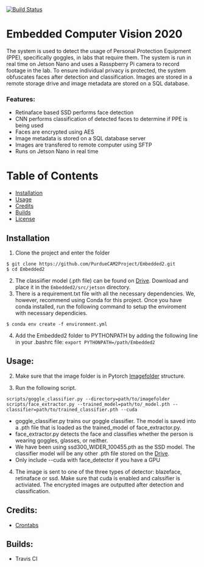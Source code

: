 [![Build Status](https://travis-ci.com/PurdueCAM2Project/Embedded2.svg?branch=master)](https://travis-ci.com/PurdueCAM2Project/Embedded2)

# Embedded Computer Vision 2020
The system is used to detect the usage of Personal Protection Equipment (PPE), specifically goggles, in labs that require them. The system is run in real time on Jetson Nano and uses a Rasspberry Pi camera to record footage in the lab. To ensure individual privacy is protected, the system obfuscates faces after detection and classification. Images are stored in a remote storage drive and image metadata are stored on a SQL database.

### Features:
* Retinaface based SSD performs face detection
* CNN performs classification of detected faces to determine if PPE is being used
* Faces are encrypted using AES
* Image metadata is stored on a SQL database server
* Images are transfered to remote computer using SFTP
* Runs on Jetson Nano in real time

# Table of Contents
- [Installation](#Installation)
- [Usage](#Contributing)
- [Credits](#Credits)
- [Builds](#Builds)
- [License](#License)

## Installation
1. Clone the project and enter the folder 
```shell
$ git clone https://github.com/PurdueCAM2Project/Embedded2.git
$ cd Embedded2
```
2. The classiifier model (.pth file) can be found on [Drive](https://drive.google.com/drive/folders/1QfS7YiuCxK-K93dnEYIMoeHAU65Cs14n). Download and place it in the ```Embedded2/src/jetson``` directory.
3. There is a requirement.txt file with all the necessary dependencies. We, however, recommend using Conda for this project. Once you have conda installed, run the following command to setup the enviroment with necessary dependicies.
```shell
$ conda env create -f environment.yml
```
4. Add the Embedded2 folder to PYTHONPATH by adding the following line in your .bashrc file:
```export PYTHONPATH=/path/Embedded2```
## Usage:

2. Make sure that the image folder is in Pytorch [Imagefolder](https://pytorch.org/docs/stable/torchvision/datasets.html?highlight=imagefolder#torchvision.datasets.ImageFolder) structure.

3. Run the following script.

`scripts/goggle_classifier.py --directory=path/to/imagefolder`
`scripts/face_extractor.py --trained_model=path/to/_model.pth --classifier=path/to/trained_classifier.pth --cuda`
* goggle_classifier.py trains our goggle classifier. The model is saved into a .pth file that is loaded as the trained_model of face_extractor.py. 
* face_extractor.py detects the face and classifies whether the person is wearing goggles, glasses, or neither.
* We have been using ssd300_WIDER_100455.pth as the SSD model. The classifier model will be any other .pth file stored on the [Drive](https://drive.google.com/drive/u/1/folders/1ZeKVygo-RyIDL_EnxeYJR8tk-xqzgi3Z).
* Only include --cuda with face_detector if you have a GPU

 4. The image is sent to one of the three types of detector: blazeface, retinaface or ssd. Make sure that cuda is enabled and calssifier is activiated. The encrypted images are outputted after detection and classification.

## Credits:
* [Crontabs](https://github.com/robdmc/crontabs)

## Builds:
* Travis CI
